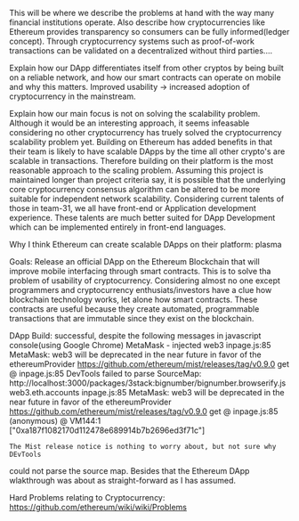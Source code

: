 This will be where we describe the problems at hand with the way many
financial institutions operate. Also describe how cryptocurrencies like
Ethereum provides transparency so consumers can be fully informed(ledger concept).
Through cryptocurrency systems such as proof-of-work transactions can be validated
on a decentralized without third parties....

Explain how our DApp differentiates itself from other cryptos by being built on
a reliable network, and how our smart contracts can operate on mobile and 
why this matters. Improved usability -> increased adoption of cryptocurrency in
the mainstream. 

Explain how our main focus is not on solving the scalability problem. Although
it would be an interesting approach, it seems infeasable considering no other
cryptocurrency has truely solved the cryptocurrency scalability problem yet.
Building on Ethereum has added benefits in that their team is likely to have 
scalable DApps by the time all other crypto's are scalable in transactions.
Therefore building on their platform is the most reasonable approach to the scaling
problem. Assuming this project is maintained longer than project criteria say,
it is possible that the underlying core cryptocurrency consensus algorithm can
be altered to be more suitable for independent network scalability. Considering
current talents of those in team-31, we all have front-end or Application development
experience. These talents are much better suited for DApp Development which
can be implemented entirely in front-end languages.

Why I think Ethereum can create scalable DApps on their platform: plasma

Goals: Release an official DApp on the Ethereum Blockchain that will improve
mobile interfacing through smart contracts. This is to solve tha problem of usability
of cryptocurrency. Considering almost no one except programmers and cryptocurrency 
enthusiats/investors have a clue how blockchain technology works, let alone 
how smart contracts. These contracts are useful because they create automated, 
programmable transactions that are immutable since they exist on the blockchain.


DApp Build: successful, despite the following messages in javascript console(using Google Chrome) 
	MetaMask - injected web3
inpage.js:85 MetaMask: web3 will be deprecated in the near future in favor of the ethereumProvider 
https://github.com/ethereum/mist/releases/tag/v0.9.0
get @ inpage.js:85
DevTools failed to parse SourceMap: http://localhost:3000/packages/3stack:bignumber/bignumber.browserify.js
web3.eth.accounts
inpage.js:85 MetaMask: web3 will be deprecated in the near future in favor of the ethereumProvider 
https://github.com/ethereum/mist/releases/tag/v0.9.0
get @ inpage.js:85
(anonymous) @ VM144:1
["0xa187f1082170d112478e689914b7b2696ed3f71c"]

	The Mist release notice is nothing to worry about, but not sure why DEvTools
could not parse the source map. Besides that the Ethereum DApp wlakthrough was
about as straight-forward as I has assumed.



Hard Problems relating to Cryptocurrency: https://github.com/ethereum/wiki/wiki/Problems


